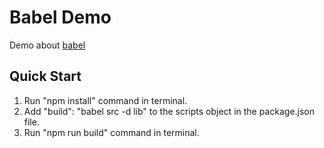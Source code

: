 # Babel Demo

Demo about <a href="https://babeljs.io">babel</a>

## Quick Start
1. Run "npm install" command in terminal.
2. Add "build": "babel src -d lib" to the scripts object in the package.json file.
3. Run "npm run build" command in terminal.